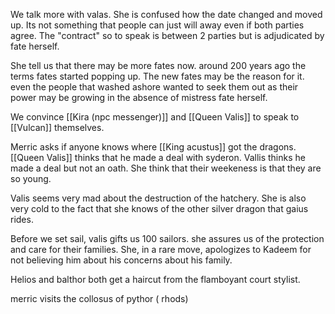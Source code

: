 
We talk more with valas. She is confused how the date changed and moved up. Its not something that people can just will away even if both parties agree. The "contract" so to speak is between 2 parties but is adjudicated by fate herself. 

She tell us that there may be more fates now. around 200 years ago the terms fates started popping up. The new fates may be the reason for it. even the people that washed ashore wanted to seek them out as their power may be growing in the absence of mistress fate herself. 

We convince [[Kira (npc messenger)]] and [[Queen Valis]] to speak to [[Vulcan]] themselves. 

Merric asks if anyone knows where [[King acustus]] got the dragons. [[Queen Valis]] thinks that he made a deal with syderon.  Vallis thinks he made a deal but not an oath. She think that their weekeness is that they are so young. 

Valis seems very mad about the destruction of the hatchery. She is also very  cold to the fact that she knows of the other silver dragon that gaius rides. 

Before we set sail, valis gifts us 100 sailors. she assures us of the protection and care for their families. She, in a rare move, apologizes to Kadeem for not believing him about his concerns about his family. 

Helios and balthor both get a haircut from the flamboyant court stylist. 

merric visits the collosus of pythor ( rhods) 